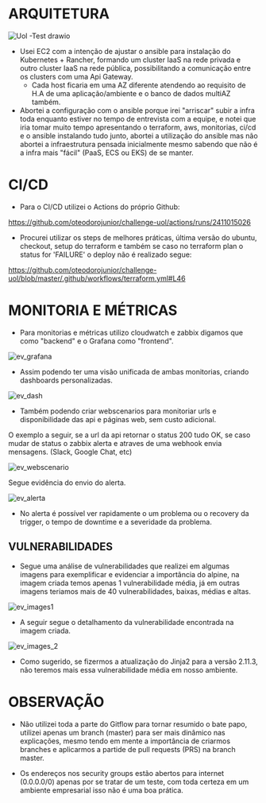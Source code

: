 # ARQUITETURA

![Uol -Test drawio](https://user-images.githubusercontent.com/105077314/171049097-c8d67f15-3b8e-4445-be53-33219c57af87.png)

- Usei EC2 com a intenção de ajustar o ansible para instalação do Kubernetes + Rancher, formando um cluster IaaS na rede privada e outro cluster IaaS na rede pública, possibilitando a comunicação entre os clusters com uma Api Gateway.
  - Cada host ficaria em uma AZ diferente atendendo ao requisito de H.A de uma aplicação/ambiente e o banco de dados multiAZ também.
- Abortei a configuração com o ansible porque irei "arriscar" subir a infra toda enquanto estiver no tempo de entrevista com a equipe, e notei que iria tomar muito tempo apresentando o terraform, aws, monitorias, ci/cd e o ansible instalando tudo junto, abortei a utilização do ansible mas não abortei a infraestrutura pensada inicialmente mesmo sabendo que não é a infra mais "fácil" (PaaS, ECS ou EKS) de se manter.

# CI/CD
- Para o CI/CD utilizei o Actions do próprio Github:

 https://github.com/oteodorojunior/challenge-uol/actions/runs/2411015026

- Procurei utilizar os steps de melhores práticas, última versão do ubuntu, checkout, setup do terraform e também se caso no terraform plan o status for 'FAILURE' o deploy não é realizado segue:

https://github.com/oteodorojunior/challenge-uol/blob/master/.github/workflows/terraform.yml#L46

# MONITORIA E MÉTRICAS
- Para monitorias e métricas utilizo cloudwatch e zabbix digamos que como "backend" e o Grafana como "frontend".

![ev_grafana](https://user-images.githubusercontent.com/42479203/120553431-dd651280-c3ce-11eb-8d2c-9ba394c14a15.jpeg)

- Assim podendo ter uma visão unificada de ambas monitorias, criando dashboards personalizadas.

![ev_dash](https://user-images.githubusercontent.com/42479203/120553781-4ba9d500-c3cf-11eb-9ad9-defbf7cb22a8.jpeg)

- Também podendo criar webscenarios para monitoriar urls e disponibilidade das api e páginas web, sem custo adicional.

O exemplo a seguir, se a url da api retornar o status 200 tudo OK, se caso mudar de status o zabbix alerta e atraves de uma webhook envia mensagens. (Slack, Google Chat, etc)

![ev_webscenario](https://user-images.githubusercontent.com/42479203/120554083-b4914d00-c3cf-11eb-82c5-89e2eaa797e7.jpeg)

Segue evidência do envio do alerta.

![ev_alerta](https://user-images.githubusercontent.com/42479203/120554370-0a65f500-c3d0-11eb-8ecc-aab14d9c216d.jpeg)

- No alerta é possível ver rapidamente o um problema ou o recovery da trigger, o tempo de downtime e a severidade da problema.

## VULNERABILIDADES

- Segue uma análise de vulnerabilidades que realizei em algumas imagens para exemplificar e evidenciar a importância do alpine, na imagem criada temos apenas 1 vulnerabilidade média, já em outras imagens teriamos mais de 40 vulnerabilidades, baixas, médias e altas.

![ev_images1](https://user-images.githubusercontent.com/42479203/120828597-16b69300-c533-11eb-9378-4c9aa829704e.png)

- A seguir segue o detalhamento da vulnerabilidade encontrada na imagem criada.

![ev_images_2](https://user-images.githubusercontent.com/42479203/120828701-377ee880-c533-11eb-932d-41424cf25331.png)

- Como sugerido, se fizermos a atualização do Jinja2 para a versão 2.11.3, não teremos mais essa vulnerabilidade média em nosso ambiente.

# OBSERVAÇÃO
- Não utilizei toda a parte do Gitflow para tornar resumido o bate papo, utilizei apenas um branch (master) para ser mais dinâmico nas explicações, mesmo tendo em mente a importância de criarmos branches e aplicarmos a partide de pull requests (PRS) na branch master.

- Os endereços nos security groups estão abertos para internet (0.0.0.0/0) apenas por se tratar de um teste, com toda certeza em um ambiente empresarial isso não é uma boa prática.
